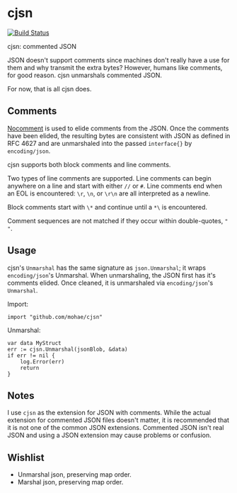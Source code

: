 cjsn
==========
[![Build Status](https://travis-ci.org/mohae/cjsn.png)](https://travis-ci.org/mohae/cjsn)

cjsn: commented JSON

JSON doesn't support comments since machines don't really have a use for them and why transmit the extra bytes?  However, humans like comments, for good reason.  cjsn unmarshals commented JSON. 

For now, that is all cjsn does. 

## Comments
[Nocomment](https://github.com/mohae/nocomment) is used to elide comments from the JSON. Once the comments have been elided, the resulting bytes are consistent with JSON as defined in RFC 4627 and are unmarshaled into the passed `interface{}` by `encoding/json`. 

cjsn supports both block comments and line comments.

Two types of line comments are supported. Line comments can begin anywhere on a line and start with either `//` or `#`. Line comments end when an EOL is encountered: `\r`, `\n`, or `\r\n` are all interpreted as a newline.

Block comments start with `\*` and continue until a `*\` is encountered. 

Comment sequences are not matched if they occur within double-quotes, `" "`.

## Usage
cjsn's `Unmarshal` has the same signature as `json.Unmarshal`; it wraps `encoding/json`'s Unmarshal.  When unmarshaling, the JSON first has it's comments elided.  Once cleaned, it is unmarshaled via `encoding/json`'s `Unmarshal`.

Import:

    import "github.com/mohae/cjsn"

Unmarshal:

    var data MyStruct
    err := cjsn.Unmarshal(jsonBlob, &data)
    if err != nil {
        log.Error(err)
        return
    }

## Notes
I use `cjsn` as the extension for JSON with comments.  While the actual extension for commented JSON files doesn't matter, it is recommended that it is not one of the common JSON extensions. Commented JSON isn't real JSON and using a JSON extension may cause problems or confusion.

## Wishlist

* Unmarshal json, preserving map order.  
* Marshal json, preserving map order.  

